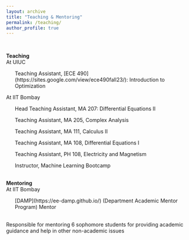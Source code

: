 ```yaml
---
layout: archive
title: "Teaching & Mentoring"
permalink: /teaching/
author_profile: true
---
```

<br>

 <b> Teaching </b> <br>
 At UIUC 

<ul> Teaching Assistant, [ECE 490](https://sites.google.com/view/ece490fall23/): Introduction to Optimization </ul> 

 At IIT Bombay 

<ul> Head Teaching Assistant, MA 207: Differential Equations II </ul> 

<ul> Teaching Assistant, MA 205, Complex Analysis </ul> 

<ul> Teaching Assistant, MA 111, Calculus II </ul> 

<ul> Teaching Assistant, MA 108, Differential Equations I </ul> 

<ul> Teaching Assistant, PH 108, Electricity and Magnetism </ul>

<ul> Instructor, Machine Learning Bootcamp </ul>
<br>
 <b> Mentoring  </b> <br>
 At IIT Bombay <br>
<ul> [DAMP](https://ee-damp.github.io/) (Department Academic Mentor Program) Mentor </ul> <br> 
Responsible for mentoring 6 sophomore students for providing academic guidance and help in other non-academic issues
